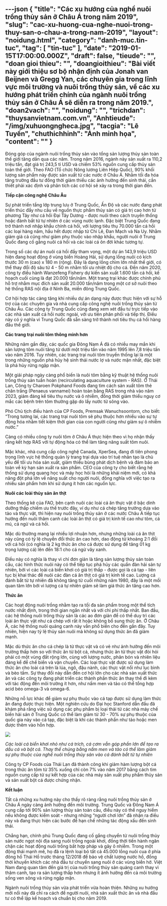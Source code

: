 ---json
{
    "title": "Các xu hướng của nghề nuôi trồng thủy sản ở Châu Á trong năm 2019",
    "slug": "cac-xu-huong-cua-nghe-nuoi-trong-thuy-san-o-chau-a-trong-nam-2019",
    "layout": "noidung.html",
    "category": "danh-muc.tin-tuc",
    "tag": [
        "tin-tuc"
    ],
    "date": "2019-01-15T17:00:00.000Z",
    "draft": false,
    "tieude": "",
    "doan gioi thieu": "",
    "doangioithieu": "Bài viết này giới thiệu sơ bộ nhận định của Jonah van Beijnen và Gregg Yan, các chuyên gia trong lĩnh vực môi trường và nuôi trồng thủy sản, về các xu hướng phát triển chính của ngành nuôi trồng thủy sản ở Châu Á sẽ diễn ra trong năm 2019.",
    "doan2vach": "",
    "noidung": "",
    "trichdan": "thuysanvietnam.com.vn",
    "Anhtieude": "/img/xuhuongngheca.jpg",
    "tacgia": "Lê Tuyến",
    "chuthichhinh": "Ảnh minh họa",
    "__content__": ""
}
---
<p>Đóng góp của ngành nu&ocirc;i trồng thủy sản vào t&ocirc;̉ng sản lượng thủy sản toàn th&ecirc;́ giới tăng d&acirc;̀n qua các năm. Trong năm 2016, ngành này sản xu&acirc;́t ra 110,2 tri&ecirc;̣u t&acirc;́n, đạt giá trị 243,5 tỉ USD và chi&ecirc;́m 53% ngu&ocirc;̀n cung c&acirc;́p thủy sản toàn th&ecirc;́ giới. Theo FAO (T&ocirc;̉ chức N&ocirc;ng lương Li&ecirc;n Hi&ecirc;̣p Qu&ocirc;́c), 90% kh&ocirc;́i lượng sản ph&acirc;̉m này được sản xu&acirc;́t từ các nước ở Ch&acirc;u Á. Nhằm t&ocirc;́i đa hóa tăng trưởng đ&acirc;̀u tư đ&ocirc;̀ng thời giảm thi&ecirc;̉u các ảnh hưởng đ&ecirc;́n sinh thái, c&acirc;̀n thi&ecirc;́t phải xác định và ph&acirc;n tích các cơ h&ocirc;̣i sẽ xảy ra trong thời gian đ&ecirc;́n.</p>

<p><strong>Ti&ecirc;́p c&acirc;̣n c&ocirc;ng ngh&ecirc;̣ Ch&acirc;u &Acirc;u</strong></p>

<p>Sự phát tri&ecirc;̉n t&acirc;̀ng lớp trung lưu ở Trung Qu&ocirc;́c, &Acirc;́n Đ&ocirc;̣ và các nước đang phát tri&ecirc;̉n thúc đ&acirc;̉y nhu c&acirc;̀u v&ecirc;̀ ngu&ocirc;̀n thực ph&acirc;̉m thủy sản có giá trị cao hơn từ phương T&acirc;y như cá h&ocirc;̀i Đại T&acirc;y Dương - được nu&ocirc;i theo cách truy&ecirc;̀n th&ocirc;́ng hoặc đánh bắt từ tự nhi&ecirc;n ở các vùng nước lạnh. Đặc bi&ecirc;̣t Trung Qu&ocirc;́c đang trở thành nơi nh&acirc;̣p kh&acirc;̉u chính cá h&ocirc;̀i, với lượng ti&ecirc;u thụ 70.000 t&acirc;́n cá h&ocirc;̀i các loại hàng năm, h&acirc;̀u h&ecirc;́t được nh&acirc;̣p từ Chi L&ecirc;, Đan Mạch và Na Uy. Nhằm giảm giá cả cũng như giảm phụ thu&ocirc;̣c vào nh&acirc;̣p kh&acirc;̉u, người nu&ocirc;i ở Trung Qu&ocirc;́c đang c&ocirc;́ gắng nu&ocirc;i cá h&ocirc;̀i và các loài cá &ocirc;n đới khác tương tự.</p>

<p>Trong s&ocirc;́ các dự án nu&ocirc;i cá h&ocirc;̀i đ&acirc;̀y tham vọng, m&ocirc;̣t dự án 143,9 tri&ecirc;̣u USD hi&ecirc;̣n đang hoạt đ&ocirc;̣ng ở vùng bi&ecirc;̉n Hoàng Hải, sử dụng l&ocirc;̀ng nu&ocirc;i có kích thước 30 m (cao) x 180 m (r&ocirc;̣ng). Đ&acirc;y là dạng l&ocirc;̀ng chìm lớn nh&acirc;́t th&ecirc;́ giới, có th&ecirc;̉ thay đ&ocirc;̉i đ&ocirc;̣ s&acirc;u từ 4 - 50 m nhằm t&ocirc;́i ưu nhi&ecirc;̣t đ&ocirc;̣ cho cá. Đ&ecirc;́n năm 2020, c&ocirc;ng ty đi&ecirc;̀u hành Wanzefeng Fishery dự ki&ecirc;́n sản xu&acirc;́t 1.600 t&acirc;́n cá h&ocirc;̀i, k&ecirc;́ hoạch cu&ocirc;́i cùng là đạt 20.000 t&acirc;́n/năm. Một trang trại kh&aacute;c được ch&iacute;nh phủ hỗ trợ nhằm mục đ&iacute;ch sản xuất 20.000 tấn/năm trong một cơ sở nu&ocirc;i theo hệ thống RAS nội địa ở Ninh Ba, miền đ&ocirc;ng Trung Quốc.</p>

<p>Cơ hội hợp t&aacute;c c&agrave;ng tăng khi nhiều dự &aacute;n dạng n&agrave;y được thực hiện với sự hỗ trợ của c&aacute;c chuy&ecirc;n gia v&agrave; nh&agrave; cung cấp c&ocirc;ng nghệ nu&ocirc;i trồng thủy sản từ Ch&acirc;u &Acirc;u. C&aacute;c c&ocirc;ng ty Trung Quốc cũng đang xem x&eacute;t đầu tư trực tiếp v&agrave;o c&aacute;c nh&agrave; sản xuất c&aacute; hồi nước ngo&agrave;i, với ưu ti&ecirc;n ph&acirc;n phối v&agrave; tiếp thị. Điều n&agrave;y c&oacute; &yacute; nghĩa v&igrave; Trung Quốc đ&atilde; sẵn s&agrave;ng trở th&agrave;nh nơi ti&ecirc;u thụ c&aacute; hồi h&agrave;ng đầu thế giới.</p>

<p><strong>Các trang trại nu&ocirc;i t&ocirc;m th&ocirc;ng minh hơn</strong></p>

<p>Những năm g&acirc;̀n đ&acirc;y, các qu&ocirc;́c gia Đ&ocirc;ng Nam &Aacute; đ&atilde; c&oacute; nhiều may mắn khi sản lượng t&ocirc;m nu&ocirc;i tăng từ dưới một triệu tấn v&agrave;o năm 1995 l&ecirc;n 7,8 triệu tấn v&agrave;o năm 2016. Tuy nhi&ecirc;n, c&aacute;c trang trại nu&ocirc;i t&ocirc;m truyền thống lại l&agrave; một trong những ngu&ocirc;̀n phá hủy hệ sinh th&aacute;i nước lợ v&agrave; nước mặn nh&acirc;́t, đặc biệt l&agrave; phá hủy rừng ngập mặn.</p>

<p>Một giải ph&aacute;p ng&agrave;y c&agrave;ng phổ biến l&agrave; nu&ocirc;i t&ocirc;m bằng kỹ thuật&nbsp;h&ecirc;̣ th&ocirc;́ng&nbsp;nu&ocirc;i trồng thủy sản tuần ho&agrave;n&nbsp;(recirculating aquaculture system - RAS). Ở Th&aacute;i Lan, C&ocirc;ng ty Charoen Pokphand Foods đang t&igrave;m c&aacute;ch sản xuất t&ocirc;m thẻ ch&acirc;n trắng (Penaeus vannamei) hoàn toàn bằng RAS trong nh&agrave; v&agrave;o năm 2023, giảm đ&aacute;ng kể ti&ecirc;u thụ nước v&agrave; &ocirc; nhiễm, đ&ocirc;̀ng thời giảm thiểu nguy cơ mắc c&aacute;c bệnh tr&ecirc;n t&ocirc;m thường gặp do l&acirc;́y nước từ s&ocirc;ng vào.</p>

<p>Phó Chủ tịch đi&ecirc;̀u hành của CP Foods, Premsak Wanuchsoontorn, cho bi&ecirc;́t: &ldquo;Trong tương lai, các trang trại nu&ocirc;i t&ocirc;m sẽ phụ thu&ocirc;̣c hơn nhi&ecirc;̀u vào sự tự đ&ocirc;̣ng hóa nhằm ti&ecirc;́t ki&ecirc;̣m thời gian của con người cũng như giảm sự &ocirc; nhi&ecirc;̃m nước.&rdquo;</p>

<p>Càng có nhi&ecirc;̀u c&ocirc;ng ty nu&ocirc;i t&ocirc;m ở Ch&acirc;u Á thực hi&ecirc;̣n theo vì họ nh&acirc;̣n th&acirc;́y rằng k&ecirc;́t hợp RAS với tự đ&ocirc;̣ng hóa có th&ecirc;̉ làm tăng năng su&acirc;́t t&ocirc;m nu&ocirc;i.</p>

<p>Mặc khác, nhà cung c&acirc;́p c&ocirc;ng ngh&ecirc;̣ Canada, XperSea, đang đi ti&ecirc;n phong trong&nbsp;lĩnh vực h&ecirc;̣ th&ocirc;́ng quản lý trang trại dựa vào trí tu&ecirc;̣ nh&acirc;n tạo là chủ y&ecirc;́u&nbsp;đ&ecirc;̉ t&ocirc;́i ưu hóa sản xu&acirc;́t, giảm thi&ecirc;̉u bùng phát dịch b&ecirc;̣nh và đảm bảo an toàn v&ecirc;̀ kỳ hạn sản xu&acirc;́t ra sản ph&acirc;̉m. CEO của c&ocirc;ng ty cho bi&ecirc;́t rằng&nbsp;h&ecirc;̣ th&ocirc;́ng sử dụng quang học&nbsp;và&nbsp;máy học hỏi&nbsp;là những khái ni&ecirc;̣m mới, có khả năng đ&ocirc;̣t phá lớn v&ecirc;̀ năng su&acirc;́t cho người nu&ocirc;i, đ&ocirc;̀ng nghĩa với vi&ecirc;̣c tạo ra nhi&ecirc;̀u sản ph&acirc;̉m hơn khi sử dụng ít hơn các ngu&ocirc;̀n lực.</p>

<p><strong>Nu&ocirc;i các loài thủy sản ăn thịt</strong></p>

<p>Theo th&ocirc;́ng k&ecirc; của FAO, b&ecirc;n cạnh nu&ocirc;i các loài cá ăn thực v&acirc;̣t ở b&acirc;̣c dinh dưỡng th&acirc;́p chi&ecirc;́m ưu th&ecirc;́ trước đ&acirc;y, ví dụ như cá chép tăng trưởng dựa vào tảo và thực v&acirc;̣t, thì hi&ecirc;̣n nay nu&ocirc;i trồng thủy sản ở các nước Ch&acirc;u Á ti&ecirc;́p tục hướng đ&ecirc;́n&nbsp;nu&ocirc;i th&acirc;m canh các loài ăn thịt có giá trị kinh t&ecirc;́ cao như t&ocirc;m, cá mú, cá ngừ và cá h&ocirc;̀i.</p>

<p>Mặc d&ugrave; thường mang lại nhi&ecirc;̀u lợi nhu&acirc;̣n hơn, nhưng những loài cá ăn thịt n&agrave;y cũng c&oacute; tỷ lệ chuyển đổi thức ăn cao hơn, dao động từ khoảng 2:1 đối với c&aacute; hồi (c&oacute; nghĩa l&agrave; 2 kg thức ăn cho cá được sử dụng để tăng 01 kg trọng lượng cá) l&ecirc;n đến 18:1 cho c&aacute; ngừ v&acirc;y xanh.</p>

<p>Điều n&agrave;y c&oacute; nghĩa l&agrave; thay v&igrave; chỉ đơn giản l&agrave; tăng sản lượng thủy sản to&agrave;n cầu, c&aacute;c h&igrave;nh thức nu&ocirc;i n&agrave;y c&oacute; thể tiếp tục phá hủy các qu&acirc;̀n đàn hải sản tự nhi&ecirc;n, bởi v&igrave; c&aacute;c lo&agrave;i c&aacute; bi&ecirc;̉n khơi c&oacute; gi&aacute; trị thấp - được gọi l&agrave; c&aacute; tạp - li&ecirc;n tục bị khai thác để nu&ocirc;i các đàn cá ăn thịt c&oacute; gi&aacute; trị kinh t&ecirc;́ cao. Lượng cá đ&aacute;nh bắt từ tự nhi&ecirc;n đ&atilde; kh&ocirc;ng tăng từ cuối những năm 1980, đ&acirc;y l&agrave; một mối quan t&acirc;m lớn bởi v&igrave;&nbsp;lượng cá tự nhi&ecirc;n giảm sẽ làm giá thức ăn tăng cao hơn.</p>

<p><strong>Thức ăn</strong></p>

<p>Các hoạt động nu&ocirc;i trồng nhằm tạo ra t&ocirc;́i đa sản ph&acirc;̉m trong một th&ecirc;̉ tích nước nhất định, trong thời gian ngắn nhất và với chi ph&iacute; thấp nhất. Ban đ&acirc;̀u, c&aacute;c hệ thống nu&ocirc;i trồng thủy sản l&agrave; c&aacute;c ao đơn giản đ&ecirc;̉ c&oacute; thể duy tr&igrave; c&aacute;c lo&agrave;i ăn thực v&acirc;̣t như c&aacute; ch&eacute;p với rất &iacute;t hoặc kh&ocirc;ng bổ sung thức ăn. Ở Ch&acirc;u &Aacute;, c&aacute;c hệ thống nu&ocirc;i quảng canh n&agrave;y vẫn phổ biến cho đến gần đ&acirc;y. Tuy nhi&ecirc;n, hi&ecirc;̣n nay tỷ l&ecirc;̣ thủy sản nu&ocirc;i mà kh&ocirc;ng sử dụng thức ăn đã giảm mạnh.</p>

<p>Mặc d&ugrave; thức ăn cho c&aacute; ch&eacute;p l&agrave; từ thực vật v&agrave; c&oacute; vẻ như ảnh hưởng đ&ecirc;́n m&ocirc;i trường thấp hơn so với thức ăn từ bột c&aacute;, nhưng thức ăn từ thực vật đ&ograve;i hỏi phải c&oacute; một v&ugrave;ng đất rộng lớn, cùng với lượng nước, ph&acirc;n b&oacute;n v&agrave; nhi&ecirc;n liệu đ&aacute;ng kể để chế biến v&agrave; vận chuyển. C&aacute;c loại thực v&acirc;̣t được sử dụng l&agrave;m thức ăn cho loài cá tr&ecirc;n l&agrave; l&uacute;a, ng&ocirc;, đậu n&agrave;nh, các thực vật nổi như lục b&igrave;nh v&agrave; b&egrave;o t&acirc;́m. Sự thay đổi n&agrave;y dẫn đến cơ hội lớn cho c&aacute;c nh&agrave; sản xuất thức ăn v&agrave; c&aacute;c c&ocirc;ng ty đang ph&aacute;t triển c&aacute;c th&agrave;nh phần thức ăn thay thế đi k&egrave;m với t&aacute;c động đ&ecirc;́n m&ocirc;i trường ít hơn, như nấm men v&agrave; tảo c&oacute; thể tổng hợp acid b&eacute;o omega-3 v&agrave; omega-6.</p>

<p>Những nỗ lực kh&aacute;c để giảm sự phụ thuộc v&agrave;o c&aacute; tạp được sử dụng làm thức ăn đang được thực hiện. Một nghi&ecirc;n cứu do Đại học Stanford dẫn đầu đ&atilde; khám phá rằng việc sử dụng c&aacute;c phụ ph&acirc;̉m bị loại thải từ c&aacute;c nh&agrave; m&aacute;y chế biến hải sản ở Trung Quốc c&oacute; thể l&agrave;m giảm từ 30 - 70% sự phụ thuộc của quốc gia này v&agrave;o c&aacute; tạp, đặc biệt l&agrave; khi c&aacute;c th&agrave;nh phần như tảo hoặc men được th&ecirc;m v&agrave;o hỗn hợp.</p>

<p><img src="https://tongcucthuysan.gov.vn/Portals/0/clip_image001_1.jpg" /></p>

<p><em>Các loài cá bi&ecirc;̉n khơi nhỏ như cá trích, cá cơm v&acirc;̃n góp ph&acirc;̀n lớn đ&ecirc;̉ tạo ra d&acirc;̀u cá và b&ocirc;̣t cá. Thay th&ecirc;́ chúng bằng n&acirc;́m men và tảo có th&ecirc;̉ làm giảm sự phụ thu&ocirc;̣c của ngh&ecirc;̀ nu&ocirc;i trồng thủy sản vào cá đánh bắt từ tự nhi&ecirc;n</em>&nbsp;</p>

<p>C&ocirc;ng ty CP Foods của Th&aacute;i Lan đ&atilde; th&agrave;nh c&ocirc;ng khi giảm h&agrave;m lượng bột c&aacute; trong thức ăn t&ocirc;m từ 35% xuống chỉ c&ograve;n 7% v&agrave;o năm 2017 bằng c&aacute;ch t&igrave;m nguồn cung c&acirc;́p từ sự kết hợp của c&aacute;c nh&agrave; m&aacute;y sản xuất phụ phẩm thủy sản v&agrave; sản xu&acirc;́t bột cá được chứng nhận.</p>

<p><strong>Kết luận</strong></p>

<p>Tất cả những xu hướng n&agrave;y cho thấy r&otilde; r&agrave;ng rằng nu&ocirc;i trồng thủy sản ở Ch&acirc;u Á ngày càng ảnh hưởng đ&ecirc;́n m&ocirc;i trường. Trung Quốc v&agrave; Đ&ocirc;ng Nam &Aacute; cung c&acirc;́p tới 90% sản lượng thủy sản to&agrave;n cầu, điều n&agrave;y c&oacute; thể nguy hiểm nếu kh&ocirc;ng được kiểm so&aacute;t - nhưng những &ldquo;người chơi lớn&rdquo; đ&atilde; nhận ra điều n&agrave;y v&agrave; đang thực hiện c&aacute;c bước để hạn chế những t&aacute;c động x&acirc;́u đ&ecirc;́n sinh th&aacute;i.</p>

<p>Chẳng hạn, ch&iacute;nh phủ Trung Quốc đang cố gắng chuyển từ nu&ocirc;i trồng thủy sản nước ngọt nội địa sang nu&ocirc;i tr&ocirc;̀ng ngo&agrave;i khơi, đ&ocirc;̀ng thời ti&ecirc;́n hành ngăn chặn c&aacute;c hoạt động nu&ocirc;i trồng bất hợp ph&aacute;p v&agrave; g&acirc;y &ocirc; nhiễm. Trong một động th&aacute;i mạnh mẽ, họ đ&atilde; ra lệnh loại bỏ tất cả 45.000 lồng nu&ocirc;i cua ở ph&iacute;a đ&ocirc;ng hồ Thái H&ocirc;̀ trước th&aacute;ng 12/2018 để bảo vệ chất lượng nước hồ, đồng thời khuyến kh&iacute;ch các nhà đ&acirc;̀u tư chuyển sang nu&ocirc;i ở các vùng bi&ecirc;̉n hở. Việt Nam đang quan t&acirc;m đ&ecirc;́n gi&aacute; trị của nu&ocirc;i trồng thủy sản quảng canh thay v&igrave; th&acirc;m canh, tạo ra sản lượng thấp hơn nhưng &iacute;t ảnh hưởng đến cả m&ocirc;i trường sống ven s&ocirc;ng v&agrave; rừng ngập mặn.</p>

<p>Ngành nu&ocirc;i trồng thủy sản vừa ph&aacute;t triển vừa hoàn thi&ecirc;̣n. Những xu hướng mới nổi n&agrave;y đã chỉ ra cách đ&ecirc;̉ người nu&ocirc;i, nh&agrave; sản xuất thức ăn v&agrave; nh&agrave; đầu tư c&oacute; thể lập kế hoạch v&agrave; chuẩn bị cho năm 2019.</p>
